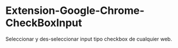 # Extension-Google-Chrome-CheckBoxInput
Seleccionar y des-seleccionar input tipo checkbox  de cualquier web.

